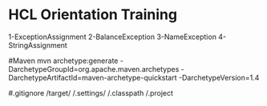 # HCL Orientation Training
1-ExceptionAssignment
2-BalanceException
3-NameException
4-StringAssignment

#Maven
mvn archetype:generate -DarchetypeGroupId=org.apache.maven.archetypes -DarchetypeArtifactId=maven-archetype-quickstart -DarchetypeVersion=1.4

#.gitignore
/target/
/.settings/
/.classpath
/.project

